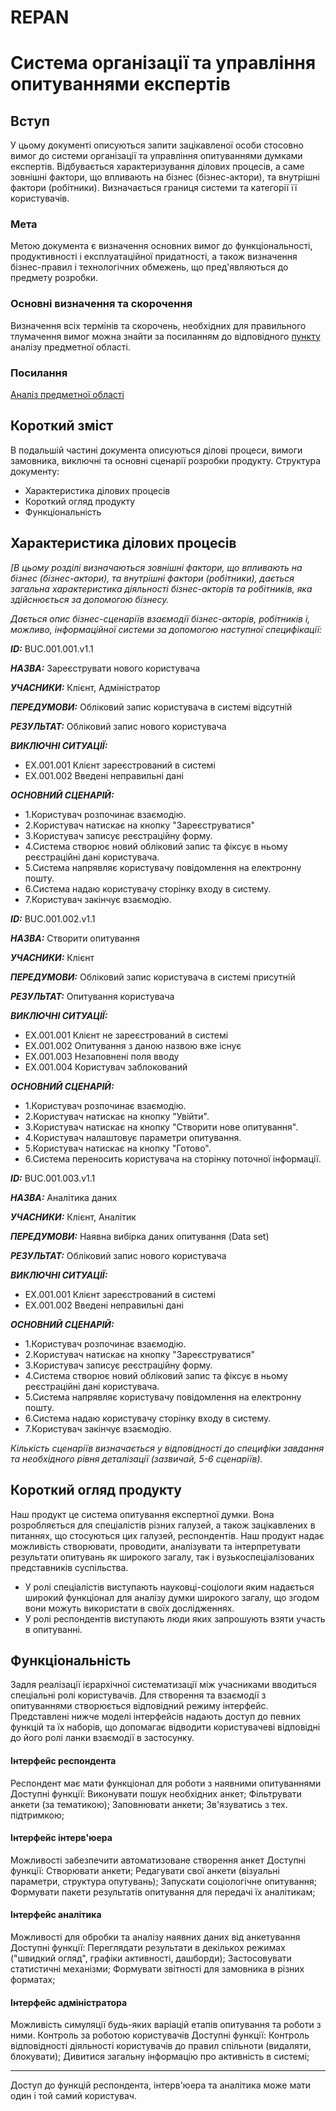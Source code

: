 # REPAN
# Система організації та управління опитуваннями експертів

## Вступ
У цьому документі описуються запити зацікавленої особи стосовно вимог до системи організації та управління опитуваннями думками експертів. Відбувається характеризування ділових процесів, а саме зовнішні фактори, що впливають на бізнес (бізнес-актори), та внутрішні фактори (робітники). Визначається границя системи та категорії її користувачів.

### Мета 
Метою документа є визначення основних вимог до функціональності, продуктивності і експлуатаційної придатності, а також визначення бізнес-правил і технологічних обмежень, що пред'являються до предмету розробки.


### Основні визначення та скорочення
Визначення всіх термінів та скорочень, необхідних для правильного тлумачення вимог можна знайти за посиланням до відповідного [пункту](https://github.com/KepAlex-404/ODB-Project-IV-91-t1/blob/BRCH-1/docs/requirements/state-of-the-art.md#%D0%BE%D1%81%D0%BD%D0%BE%D0%B2%D0%BD%D1%96-%D0%B2%D0%B8%D0%B7%D0%BD%D0%B0%D1%87%D0%B5%D0%BD%D0%BD%D1%8F) аналізу предметної області.


### Посилання
[Аналіз предметної області](https://github.com/KepAlex-404/ODB-Project-IV-91-t1/blob/BRCH-1/docs/requirements/state-of-the-art.md)


## Короткий зміст
В подальшій частині документа описуються ділові процеси, вимоги замовника, виключні та основні сценарії розробки продукту. 
Структура документу:
+ Характеристика ділових процесів
+ Короткий огляд продукту
+ Функціональність

## Характеристика ділових процесів

*[В цьому розділі визначаються зовнішні фактори, що впливають на бізнес (бізнес-актори), 
та внутрішні фактори (робітники), дається загальна характеристика діяльності бізнес-акторів 
та робітників, яка здійснюється за допомогою бізнесу.*

*Дається опис бізнес-сценаріїв взаємодії бізнес-акторів, робітників і, можливо, інформаційної системи за допомогою наступної
специфікації:*

   
***ID:*** BUC.001.001.v1.1
    
***НАЗВА:*** Зареєструвати нового користувача
    
***УЧАСНИКИ:*** Клієнт, Адміністратор

***ПЕРЕДУМОВИ:*** Обліковий запис користувача в системі відсутній

***РЕЗУЛЬТАТ:*** Обліковий запис нового користувача

***ВИКЛЮЧНІ СИТУАЦІЇ:*** 
+ ЕХ.001.001 Клієнт зареєстрований в системі
+ ЕХ.001.002 Введені неправильні дані

***ОСНОВНИЙ СЦЕНАРІЙ:*** 
+ 1.Користувач розпочинає взаємодію.
+ 2.Користувач натискає на кнопку "Зареєструватися"
+ 3.Користувач записує реєстраційну форму.
+ 4.Система створює новий обліковий запис та фіксує в ньому реєстраційні дані користувача.
+ 5.Система напрявляє користувачу повідомлення на електронну пошту.
+ 6.Система надаю користувачу сторінку входу в систему.
+ 7.Користувач закінчує взаємодію.



***ID:*** BUC.001.002.v1.1
    
***НАЗВА:*** Створити опитування
    
***УЧАСНИКИ:*** Клієнт

***ПЕРЕДУМОВИ:*** Обліковий запис користувача в системі присутній

***РЕЗУЛЬТАТ:*** Опитування користувача

***ВИКЛЮЧНІ СИТУАЦІЇ:*** 
+ ЕХ.001.001 Клієнт не зареєстрований в системі
+ ЕХ.001.002 Опитування з даною назвою вже існує
+ ЕХ.001.003 Незаповнені поля вводу
+ ЕХ.001.004 Користувач заблокований

***ОСНОВНИЙ СЦЕНАРІЙ:*** 
+ 1.Користувач розпочинає взаємодію.
+ 2.Користувач натискає на кнопку "Увійти".
+ 3.Користувач натискає на кнопку "Створити нове опитування".
+ 4.Користувач налаштовує параметри опитування.
+ 5.Користувач натискає на кнопку "Готово".
+ 6.Система переносить користувача на сторінку поточної інформації.


***ID:*** BUC.001.003.v1.1
    
***НАЗВА:*** Аналітика даних
    
***УЧАСНИКИ:*** Клієнт, Аналітик

***ПЕРЕДУМОВИ:*** Наявна вибірка даних опитування (Data set) 

***РЕЗУЛЬТАТ:*** Обліковий запис нового користувача

***ВИКЛЮЧНІ СИТУАЦІЇ:*** 
+ ЕХ.001.001 Клієнт зареєстрований в системі
+ ЕХ.001.002 Введені неправильні дані

***ОСНОВНИЙ СЦЕНАРІЙ:*** 
+ 1.Користувач розпочинає взаємодію.
+ 2.Користувач натискає на кнопку "Зареєструватися"
+ 3.Користувач записує реєстраційну форму.
+ 4.Система створює новий обліковий запис та фіксує в ньому реєстраційні дані користувача.
+ 5.Система напрявляє користувачу повідомлення на електронну пошту.
+ 6.Система надаю користувачу сторінку входу в систему.
+ 7.Користувач закінчує взаємодію.

*Кількість сценаріїв визначається у відповідності до специфіки завдання та необхідного 
рівня деталізації (зазвичай, 5-6 сценаріїв).*

## Короткий огляд продукту

Наш продукт це система опитування експертної думки. Вона розробляється для спеціалістів різних галузей, а також зацікавлених в питаннях, що стосуються цих галузей, респондентів. Наш продукт надає можливість створювати, проводити, аналізувати та інтерпретувати результати опитувань як широкого загалу, так і вузькоспеціалізованих представників суспільства. 
+ У ролі спеціалістів виступають науковці-соціологи яким надається широкий функціонал для аналізу думки широкого загалу, що згодом вони можуть використати в своїх дослідженнях.
+ У ролі респондентів виступають люди яких запрошують взяти участь в опитуванні.

## Функціональність
Задля реалізації ієрархічної систематизації між учасниками вводиться спеціальні ролі користувачів. Для створення та взаємодії з опитуваннями створюється відповідний режиму інтерфейс. Представлені нижче моделі інтерфейсів надають доступ до певних функцій та їх наборів, що допомагає відводити користувачеві відповідні до його ролі ланки взаємодії в застосунку.

#### Інтерфейс респондента
Респондент має мати функціонал для роботи з наявними опитуваннями
Доступні функції:
Виконувати пошук необхідних анкет;
Фільтрувати анкети (за тематикою);
Заповнювати анкети;
Зв'язуватись з тех. підтримкою;

#### Інтерфейс інтерв'юера
Можливості забезпечити автоматизоване створення анкет
Доступні функції:
Створювати анкети;
Редагувати свої анкети (візуальні параметри, структура опутувань);
Запускати соціологічне опитування;
Формувати пакети результатів опитування для передачі їх аналітикам;

#### Інтерфейс аналітика
Можливості для обробки та аналізу наявних даних від анкетування
Доступні функції:
Переглядати результати в декількох режимах ("швидкий огляд", графіки активності, дашборди);
Застосовувати статистичні механізми;
Формувати звітності для замовника в різних форматах;

#### Інтерфейс адміністратора
Можливість симуляції будь-яких варіацій етапів опитування та роботи з ними. Контроль за роботою користувачів
Доступні функції:
Контроль відповідності діяльності користувачів до правил спільноти (видаляти, блокувати);
Дивитися загальну інформацію про активність в системі;

<hr>
Доступ до функцій респондента, інтерв'юера та аналітика може мати один і той самий користувач.

